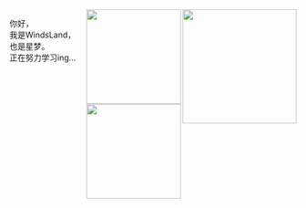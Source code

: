 <div align="center">
  <img height="200" align="right" src="https://github-profile-summary-cards.vercel.app/api/cards/profile-details?username=Windsland52&count_private=true&theme=nord_bright" />
  <img height="165.8" align="right" src="https://github-profile-summary-cards.vercel.app/api/cards/productive-time?username=Windsland52&utcOffset=8&theme=nord_bright" / >
  <img height="165.8" align="right" src="https://github-readme-stats.vercel.app/api?username=Windsland52&show_icons=true&bg_color=eceff4&title_color=434c5e&text_color=4c566a&icon_color=8fbccb&hide_border=true" />
</div>

<p>
  你好，<br>我是WindsLand，<br>也是星梦。<br>
  正在努力学习ing...
</p>
